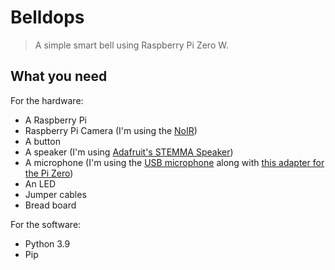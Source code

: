 # Belldops

> A simple smart bell using Raspberry Pi Zero W.

## What you need

For the hardware:

- A Raspberry Pi
- Raspberry Pi Camera (I'm using the [NoIR](https://www.raspberrypi.com/products/pi-noir-camera-v2/))
- A button
- A speaker (I'm using [Adafruit's STEMMA Speaker](https://learn.adafruit.com/adafruit-stemma-speaker/overview))
- A microphone (I'm using the [USB microphone](https://core-electronics.com.au/mini-usb-microphone.html) along with [this adapter for the Pi Zero](https://core-electronics.com.au/tiny-otg-adapter-usb-micro-to-usb.html))
- An LED
- Jumper cables
- Bread board

For the software:

- Python 3.9
- Pip
